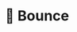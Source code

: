 # 🌌 Bounce

<!-- move some elements in single message to their own places like time etc -->

<!-- fix context button, i dont know why i added there emit 'unban' -->

<!-- create respond button on a message (button outside message context) 💚 -->
<!-- create pinned messages panel (button in message context) -->
<!-- landing page -->
<!-- redis (online status) -->
<!-- tests -->
<!-- optimization -->
<!-- deploy (Render or something like this) -->
